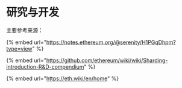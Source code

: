 # 研究与开发

主要参考来源：

{% embed url="https://notes.ethereum.org/@serenity/H1PGqDhpm?type=view" %}

{% embed url="https://github.com/ethereum/wiki/wiki/Sharding-introduction-R&D-compendium" %}

{% embed url="https://eth.wiki/en/home" %}



